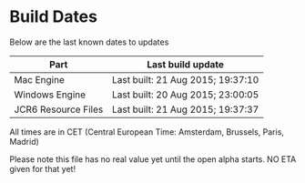 # Build Dates

Below are the last known dates to updates

Part | Last build update
-----|-----
Mac Engine | Last built: 21 Aug 2015; 19:37:10
Windows Engine | Last built: 20 Aug 2015; 23:00:05
JCR6 Resource Files | Last built: 21 Aug 2015; 19:37:37
All times are in CET (Central European Time: Amsterdam, Brussels, Paris, Madrid)


Please note this file has no real value yet until the open alpha starts. NO ETA given for that yet!
